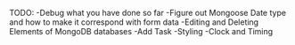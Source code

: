 TODO:
-Debug what you have done so far
-Figure out Mongoose Date type and how to make it correspond with form data
-Editing and Deleting Elements of MongoDB databases
-Add Task
-Styling
-Clock and Timing